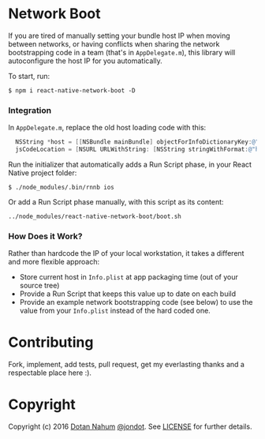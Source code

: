 # Network Boot

If you are tired of manually setting your bundle host IP when moving between networks, or having conflicts when sharing the network bootstrapping code in a team (that's in `AppDelegate.m`), this library will autoconfigure the host IP for you automatically.


To start, run:

```
$ npm i react-native-network-boot -D
```


### Integration

In `AppDelegate.m`, replace the old host loading code with this:

```objective-c
  NSString *host = [[NSBundle mainBundle] objectForInfoDictionaryKey:@"RNHost"];
  jsCodeLocation = [NSURL URLWithString: [NSString stringWithFormat:@"http://%@:8081/index.bundle?platform=ios&dev=true", host]];
```

Run the initializer that automatically adds a Run Script phase, in your React Native project folder:

```
$ ./node_modules/.bin/rnnb ios
```

Or add a Run Script phase manually, with this script as its content:

```
../node_modules/react-native-network-boot/boot.sh
```

### How Does it Work?

Rather than hardcode the IP of your local workstation, it takes a different and more flexible approach:

* Store current host in `Info.plist` at app packaging time (out of your source tree)
* Provide a Run Script that keeps this value up to date on each build
* Provide an example network bootstrapping code (see below) to use the value from your `Info.plist` instead of the hard coded one.



# Contributing

Fork, implement, add tests, pull request, get my everlasting thanks and a respectable place here :).

# Copyright

Copyright (c) 2016 [Dotan Nahum](http://gplus.to/dotan) [@jondot](http://twitter.com/jondot). See [LICENSE](LICENSE.txt) for further details.
